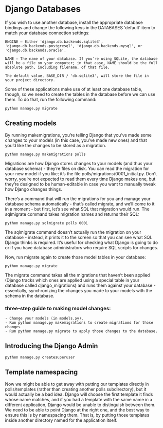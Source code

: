 # Django Databases

If you wish to use another database, install the appropriate database bindings and change the following keys in the DATABASES 'default' item to match your database connection settings:

    ENGINE – Either 'django.db.backends.sqlite3', 'django.db.backends.postgresql', 'django.db.backends.mysql', or 'django.db.backends.oracle'.

    NAME – The name of your database. If you’re using SQLite, the database will be a file on your computer; in that case, NAME should be the full absolute path, including filename, of that file.

    The default value, BASE_DIR / 'db.sqlite3', will store the file in your project directory.


Some of these applications make use of at least one database table, though, so we need to create the tables in the database before we can use them. To do that, run the following command:

    python manage.py migrate


## Creating models

By running makemigrations, you’re telling Django that you’ve made some changes to your models (in this case, you’ve made new ones) and that you’d like the changes to be stored as a migration.

    python manage.py makemigrations polls


Migrations are how Django stores changes to your models (and thus your database schema) - they’re files on disk. You can read the migration for your new model if you like; it’s the file polls/migrations/0001_initial.py. Don’t worry, you’re not expected to read them every time Django makes one, but they’re designed to be human-editable in case you want to manually tweak how Django changes things.

There’s a command that will run the migrations for you and manage your database schema automatically - that’s called migrate, and we’ll come to it in a moment - but first, let’s see what SQL that migration would run. The sqlmigrate command takes migration names and returns their SQL:

    python manage.py sqlmigrate polls 0001

The sqlmigrate command doesn’t actually run the migration on your database - instead, it prints it to the screen so that you can see what SQL Django thinks is required. It’s useful for checking what Django is going to do or if you have database administrators who require SQL scripts for changes.

Now, run migrate again to create those model tables in your database:

    python manage.py migrate


The migrate command takes all the migrations that haven’t been applied (Django tracks which ones are applied using a special table in your database called django_migrations) and runs them against your database - essentially, synchronizing the changes you made to your models with the schema in the database.


### three-step guide to making model changes:

    - Change your models (in models.py).
    - Run python manage.py makemigrations to create migrations for those changes
    - Run python manage.py migrate to apply those changes to the database.


## Introducing the Django Admin

    python manage.py createsuperuser


## Template namespacing

Now we might be able to get away with putting our templates directly in polls/templates (rather than creating another polls subdirectory), but it would actually be a bad idea. Django will choose the first template it finds whose name matches, and if you had a template with the same name in a different application, Django would be unable to distinguish between them. We need to be able to point Django at the right one, and the best way to ensure this is by namespacing them. That is, by putting those templates inside another directory named for the application itself.
